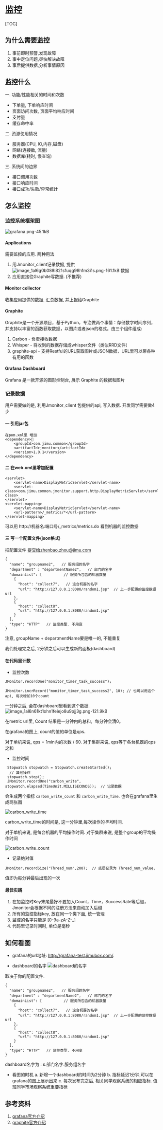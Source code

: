 # 监控

[TOC]

## 为什么需要监控

1. 事前即时预警,发现故障
2. 事中定位问题,尽快解决故障
3. 事后提供数据,分析事情原因

## 监控什么

一. 功能/性能相关的时间和次数
- 下单量, 下单响应时间
- 页面访问次数, 页面平均响应时间
- 支付量
- 缓存命中率

二. 资源使用情况
- 服务器(CPU, IO,内存,磁盘)
- 网络(连接数, 流量)
- 数据库(耗时, 慢查询)

三. 系统间的边界
- 接口调用次数
- 接口响应时间
- 接口成功/失败/异常统计

## 怎么监控

### 监控系统框架图
![grafana.png-45.1kB][1]

#### Applications
需要监控的应用.  两种用法
1. 用Jmonitor_client记录数据, 提供![image_1al6g0b088l821s1uqg98h1m3i1s.png-161.1kB][2] 数据
2. 应用直接往Graphite写数据. (不推荐)

#### Monitor collector
收集应用提供的数据, 汇总数据, 并上报给Graphite

#### Graphite
Graphite是一个开源项目，基于Python，专注做两个事情：存储数字时间序列，并支持以丰富的函数获取数据，以图片或者json的格式。由三个组件组成:

1. Carbon - 负责接收数据
2. Whisper - 将收到的数据存储成whisper文件（类似RRD文件）
3. graphite-api - 支持Restful的URL获取图片或JSON数据，URL里可以带各种有用的函数

#### Grafana Dashboard
Grafana 是一款开源的图形控制台, 展示 Graphite 的数据和图片

### 记录数据
用户需要做的是, 利用Jmonitor_client 包提供的api, 写入数据. 开发同学需要做4步

#### 一 引用jar包
```
在pom.xml里 增加
<dependency>
    <groupId>com.jimu.common</groupId>
    <artifactId>jmonitor</artifactId>
    <version>1.0.1</version>
</dependency>
```
#### 二 在web.xml里增加配置
```
<servlet>
    <servlet-name>DisplayMetricServlet</servlet-name>
    <servlet-class>com.jimu.common.jmonitor.support.http.DisplayMetricServlet</servlet-class>
</servlet>
<servlet-mapping>
    <servlet-name>DisplayMetricServlet</servlet-name>
    <url-pattern>/_metrics/*</url-pattern>
</servlet-mapping>
```
可以用 http://机器名:端口号/_metrics/metrics.do 看到机器的监控数据

#### 三 写一个配置文件(json格式)
把配置文件 提交给zhenbao.zhou@jimu.com
```
{
  "name": "groupname2",   // 服务组的名字
  "department" : "departmentName2",   // 部门的名字
  "domainList": [          // 服务所包含的机器数量
    {
      "host": "collect7",   // 这台机器的名字
      "url": "http://127.0.0.1:8080/random1.jsp"  // 上一步配置的监控数据url
    },
    {
      "host": "collect8",
      "url": "http://127.0.0.1:8080/random1.jsp"
    }
  ],
  "type": "HTTP"   // 监控类型. 不用变
}
```
注意, groupName + departmentName要是唯一的, 不能重复

我们处理完之后, 2分钟之后可以生成新的面板(dashboard)

#### 在代码里计数

- 监控次数

```
JMonitor.recordOne("monitor_timer_task_success");

JMonitor.incrRecord("monitor_timer_task_success2", 10); // 也可以用这个api, 每次增加10个count

```

一分钟之后, 会在dashboard里看到这个数据.
![image_1al6n61kt1ohn1feiejo8u9pjj3g.png-121.9kB][3]

在metric url里,  Count 结果是一分钟内的总和，每分钟会清0。

在grafana的图上, count的值的单位是qps.

对于单机来说, qps = 1min内的次数 / 60.
对于集群来说, qps等于各台机器的qps之和

- 监控时间

```
 Stopwatch stopwatch = Stopwatch.createStarted();
  // 其他操作
 stopwatch.stop();
 JMonitor.recordOne("carbon_write", stopwatch.elapsed(TimeUnit.MILLISECONDS));  // 记录数据
```

会生成两个指标  `carbon_write_count` 和 `carbon_write_Time`. 也会在grafana里生成两张图

![carbon_write_time][4]

carbon_write_time的时间是, 这一分钟里,每次操作的*平均*时间.

对于单机来说, 是每台机器的平均操作时间.
对于集群来说, 是整个group的平均操作时间

![carbon_write_count][5]

- 记录绝对值

```
JMonitor.recordSize("Thread_num",200);  // 底层记录为 Thread_num_value.
```

值即为每分钟最后出现的一次

#### 最佳实践
1. 在加监控时Key末尾最好不要加入Count，Time，SuccessRate等后缀，Jmonitor会根据不同的注册方法来自动加入后缀
2. 所有的监控指标key, 放在同一个类下面, 统一管理
3. 监控的名字只能是 [0-9a-zA-Z-_]
4. 代码里记录时间时, 单位是毫秒

## 如何看图
- grafana的url地址:
   http://grafana-test.jimubox.com/.

- dashboard的名字
![dashboard的名字][6]

取决于你的配置文件.

```
{
  "name": "groupname2",   // 服务组的名字
  "department" : "departmentName2",   // 部门的名字
  "domainList": [          // 服务所包含的机器数量
    {
      "host": "collect7",   // 这台机器的名字
      "url": "http://127.0.0.1:8080/random1.jsp"  // 上一步配置的监控数据url
    },
    {
      "host": "collect8",
      "url": "http://127.0.0.1:8080/random1.jsp"
    }
  ],
  "type": "HTTP"   // 监控类型. 不用变
}
```

dashboard名字为 : s.部门名字.服务组名字

- 看图的时机
a. 新增一个dashboard的时间为2分钟
b. 指标延迟1分钟,可以在grafana的图上展示出来
c. 每次发布完之后, 相关同学观察系统的相应指标.  值班同学市场观察系统重要指标

## 参考资料
1. [grafana官方介绍](http://docs.grafana.org/guides/basic_concepts/)
2. [graphite官方介绍](http://graphite.wikidot.com/)

  [1]: http://static.zybuluo.com/gambol/i4a7xuzu8m7pj1owxuw8dxst/grafana.png
  [2]: http://static.zybuluo.com/gambol/xxj88xcyfpv3b9lj5kv7mu55/image_1al6g0b088l821s1uqg98h1m3i1s.png
  [3]: http://static.zybuluo.com/gambol/bsff0w4z611su534ot89twfq/image_1al6n61kt1ohn1feiejo8u9pjj3g.png
  [4]: http://static.zybuluo.com/gambol/sad1stsbmm40pbsbi50bq44y/image_1al6nd1pgki01n8k1kt514h6qke3t.png
  [5]: http://static.zybuluo.com/gambol/5ezurow7kcaggquyr0f1952z/image_1al6neavof431ui4u2btoj1gtg4a.png
  [6]: http://static.zybuluo.com/gambol/7b4kmb5qg54n6to0c3yu6qlu/image_1al6piaf41u8pe5s3ag19vr6fg54.png